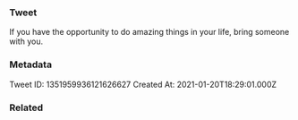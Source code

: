 ### Tweet
If you have the opportunity to do amazing things in your life, bring someone with you.

### Metadata
Tweet ID: 1351959936121626627
Created At: 2021-01-20T18:29:01.000Z

### Related

